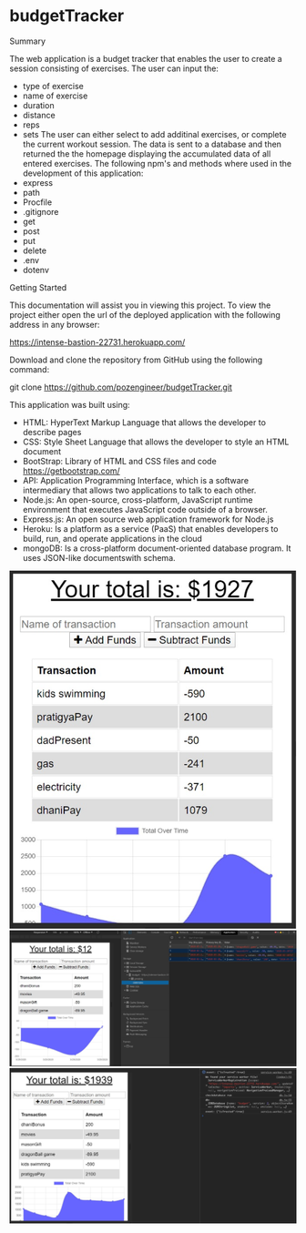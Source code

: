 # budgetTracker

Summary

The web application is a budget tracker that enables the user to create a session consisting of
exercises. The user can input the:
- type of exercise
- name of exercise
- duration
- distance
- reps
- sets
The user can either select to add additinal exercises, or complete the current workout session. The
data is sent to a database and then returned the the homepage displaying the accumulated data of all
entered exercises. The following npm's and methods where used in the development of this application:
- express
- path
- Procfile
- .gitignore
- get
- post
- put
- delete
- .env
- dotenv

Getting Started

This documentation will assist you in viewing this project. To view the project either open
the url of the deployed application with the following address in any browser:

https://intense-bastion-22731.herokuapp.com/

Download and clone the repository from GitHub using the following command:

git clone https://github.com/pozengineer/budgetTracker.git

This application was built using:
- HTML: HyperText Markup Language that allows the developer to describe pages
- CSS: Style Sheet Language that allows the developer to style an HTML document
- BootStrap: Library of HTML and CSS files and code https://getbootstrap.com/
- API: Application Programming Interface, which is a software intermediary that
  allows two applications to talk to each other.
- Node.js: An open-source, cross-platform, JavaScript runtime environment that
  executes JavaScript code outside of a browser.
- Express.js: An open source web application framework for Node.js
- Heroku: Is a platform as a service (PaaS) that enables developers to build, run,
  and operate applications in the cloud
- mongoDB: Is a cross-platform document-oriented database program. It uses JSON-like
  documentswith schema.

![budgetTracker online screenShot](public/assets/images/budgetTracker01.jpg)
![budgetTracker offline indexedDB screenShot](public/assets/images/budgetTracker02.jpg)
![budgetTracker back online screenShot](public/assets/images/budgetTracker03.jpg)